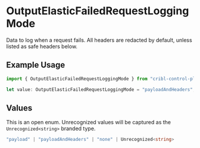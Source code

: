 # OutputElasticFailedRequestLoggingMode

Data to log when a request fails. All headers are redacted by default, unless listed as safe headers below.

## Example Usage

```typescript
import { OutputElasticFailedRequestLoggingMode } from "cribl-control-plane/models/operations";

let value: OutputElasticFailedRequestLoggingMode = "payloadAndHeaders";
```

## Values

This is an open enum. Unrecognized values will be captured as the `Unrecognized<string>` branded type.

```typescript
"payload" | "payloadAndHeaders" | "none" | Unrecognized<string>
```